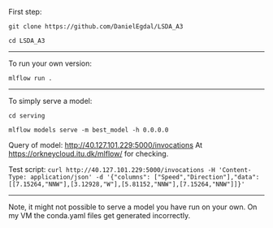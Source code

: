 First step:

`git clone https://github.com/DanielEgdal/LSDA_A3`

`cd LSDA_A3`
____
To run your own version:

`mlflow run .`
____
To simply serve a model: 

`cd serving`

`mlflow models serve -m best_model -h 0.0.0.0`

Query of model: http://40.127.101.229:5000/invocations
At https://orkneycloud.itu.dk/mlflow/ for checking.

Test script: `curl http://40.127.101.229:5000/invocations -H 'Content-Type: application/json' -d '{"columns": ["Speed","Direction"],"data":[[7.15264,"NNW"],[3.12928,"W"],[5.81152,"NNW"],[7.15264,"NNW"]]}'`

____
Note, it might not possible to serve a model you have run on your own. On my VM the conda.yaml files get generated incorrectly.
